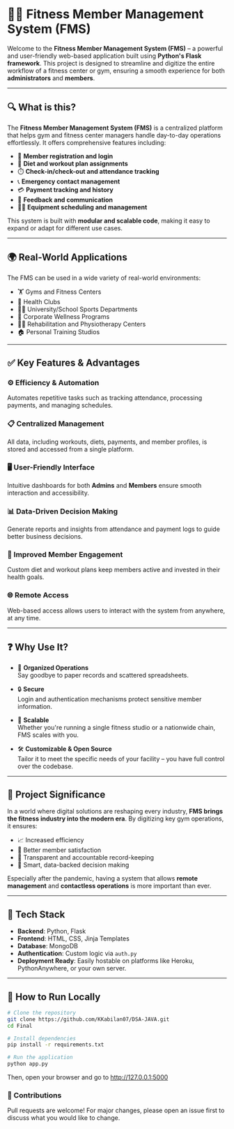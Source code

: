 # 🏋️‍♂️ Fitness Member Management System (FMS)

Welcome to the **Fitness Member Management System (FMS)** – a powerful and user-friendly web-based application built using **Python's Flask framework**. This project is designed to streamline and digitize the entire workflow of a fitness center or gym, ensuring a smooth experience for both **administrators** and **members**.

---

## 🔍 What is this?

The **Fitness Member Management System (FMS)** is a centralized platform that helps gym and fitness center managers handle day-to-day operations effortlessly. It offers comprehensive features including:

- 👤 **Member registration and login**
- 🥗 **Diet and workout plan assignments**
- ⏱️ **Check-in/check-out and attendance tracking**
- 📞 **Emergency contact management**
- 💳 **Payment tracking and history**
- 💬 **Feedback and communication**
- 🏋️‍♀️ **Equipment scheduling and management**

This system is built with **modular and scalable code**, making it easy to expand or adapt for different use cases.

---

## 🌍 Real-World Applications

The FMS can be used in a wide variety of real-world environments:

- 🏋️ Gyms and Fitness Centers  
- 🧘 Health Clubs  
- 🧑‍🏫 University/School Sports Departments  
- 🏢 Corporate Wellness Programs  
- 🧑‍⚕️ Rehabilitation and Physiotherapy Centers  
- 🏠 Personal Training Studios  

---

## ✅ Key Features & Advantages

### ⚙️ Efficiency & Automation
Automates repetitive tasks such as tracking attendance, processing payments, and managing schedules.

### 📋 Centralized Management
All data, including workouts, diets, payments, and member profiles, is stored and accessed from a single platform.

### 🖥️ User-Friendly Interface
Intuitive dashboards for both **Admins** and **Members** ensure smooth interaction and accessibility.

### 📊 Data-Driven Decision Making
Generate reports and insights from attendance and payment logs to guide better business decisions.

### 💪 Improved Member Engagement
Custom diet and workout plans keep members active and invested in their health goals.

### 🌐 Remote Access
Web-based access allows users to interact with the system from anywhere, at any time.

---

## ❓ Why Use It?

- 🧾 **Organized Operations**  
Say goodbye to paper records and scattered spreadsheets.

- 🔒 **Secure**  
Login and authentication mechanisms protect sensitive member information.

- 🚀 **Scalable**  
Whether you're running a single fitness studio or a nationwide chain, FMS scales with you.

- 🛠️ **Customizable & Open Source**  
Tailor it to meet the specific needs of your facility – you have full control over the codebase.

---

## 🎯 Project Significance

In a world where digital solutions are reshaping every industry, **FMS brings the fitness industry into the modern era**. By digitizing key gym operations, it ensures:

- 📈 Increased efficiency  
- 🤝 Better member satisfaction  
- 📂 Transparent and accountable record-keeping  
- 🧠 Smart, data-backed decision making  

Especially after the pandemic, having a system that allows **remote management** and **contactless operations** is more important than ever.

---

## 📂 Tech Stack

- **Backend**: Python, Flask  
- **Frontend**: HTML, CSS, Jinja Templates  
- **Database**: MongoDB 
- **Authentication**: Custom logic via `auth.py`  
- **Deployment Ready**: Easily hostable on platforms like Heroku, PythonAnywhere, or your own server.

---

## 🚀 How to Run Locally

```bash
# Clone the repository
git clone https://github.com/KKabilan07/DSA-JAVA.git
cd Final

# Install dependencies
pip install -r requirements.txt

# Run the application
python app.py
```

Then, open your browser and go to http://127.0.0.1:5000

### 🤝 Contributions
Pull requests are welcome! For major changes, please open an issue first to discuss what you would like to change.

